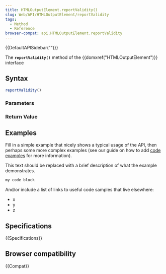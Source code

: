 ```yaml
---
title: HTMLOutputElement.reportValidity()
slug: Web/API/HTMLOutputElement/reportValidity
tags:
  - Method
  - Reference
browser-compat: api.HTMLOutputElement.reportValidity
---
```

{{DefaultAPISidebar("")}}

The **`reportValidity()`** method of the {{domxref("HTMLOutputElement")}} interface 

## Syntax

```js
reportValidity()
```

### Parameters



### Return Value



## Examples

Fill in a simple example that nicely shows a typical usage of the API, then perhaps some more complex examples (see our guide on how to add [code examples](/en-US/docs/MDN/Contribute/Structures/Code_examples) for more information).

This text should be replaced with a brief description of what the example demonstrates.

```js
my code block
```

And/or include a list of links to useful code samples that live elsewhere:

*   x
*   y
*   z

## Specifications

{{Specifications}}

## Browser compatibility

{{Compat}}

